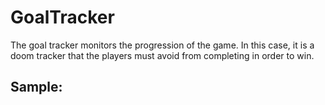 # GoalTracker

The goal tracker monitors the progression of the game. In this case, it is a doom tracker that the players must avoid from completing in order to win.

## Sample:
<GameGoalTracker :demo="true" />

<!-- ## Source Code:
<SourceCode>
<<< @/../src/components/GameGoalTracker/GameGoalTracker.vue
</SourceCode> -->

<script setup>
  import GameGoalTracker from '../../../src/components/GameGoalTracker/GameGoalTracker.vue'
</script>